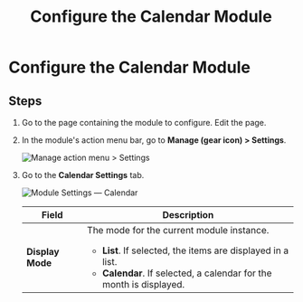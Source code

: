 ﻿---
uid: config-module-calendar
locale: en
title: Configure the Calendar Module
dnneditions: 
dnnversion: 09.02.00
related-topics: 
---

# Configure the Calendar Module

## Steps

1.  Go to the page containing the module to configure. Edit the page.
2.  In the module's action menu bar, go to **Manage (gear icon) \> Settings**.
    
      
    
    ![Manage action menu > Settings](/images/scr-actionmenu-manage-settings.png)
    
      
    
3.  Go to the **Calendar Settings** tab.
    
      
    
    ![Module Settings — Calendar](/images/scr-modulesettings-Calendar.png)
    
      
    
    |**Field**|**Description**|
    |---|---|
    |**Display Mode**|The mode for the current module instance.<ul><li>**List**. If selected, the items are displayed in a list.</li><li>**Calendar**. If selected, a calendar for the month is displayed.</li></ul>|
